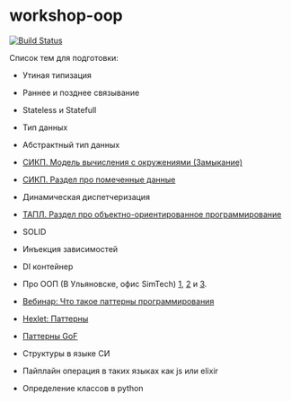 # workshop-oop
[![Build Status](https://travis-ci.org/imamatory/workshop-oop.svg?branch=master)](https://travis-ci.org/imamatory/workshop-oop)

Список тем для подготовки:

* Утиная типизация
* Раннее и позднее связывание
* Stateless и Statefull
* Тип данных
* Абстрактный тип данных
* [СИКП. Модель вычисления с окружениями (Замыкание)](https://mitpress.mit.edu/sites/default/files/sicp/index.html)
* [СИКП. Раздел про помеченные данные](https://mitpress.mit.edu/sites/default/files/sicp/index.html)
* Динамическая диспетчеризация
* [ТАПЛ. Раздел про объектно-ориентированное программирование](https://www.cis.upenn.edu/~bcpierce/tapl/)
* SOLID
* Инъекция зависимостей
* DI контейнер
* Про ООП (В Ульяновске, офис SimTech) [1](https://www.youtube.com/watch?v=4NeMSdX5OwM), [2](https://www.youtube.com/watch?v=sLhtWKqyKbM) и [3](https://www.youtube.com/watch?v=tDTeApKhIOc).
* [Вебинар: Что такое паттерны программирования](https://www.youtube.com/watch?v=wX6BBaQZpzE)
* [Hexlet: Паттерны](http://github.com/hexlet/patterns)
* [Паттерны GoF](https://refactoring.guru/design-patterns)

* Структуры в языке СИ
* Пайплайн операция в таких языках как js или elixir
* Определение классов в python
